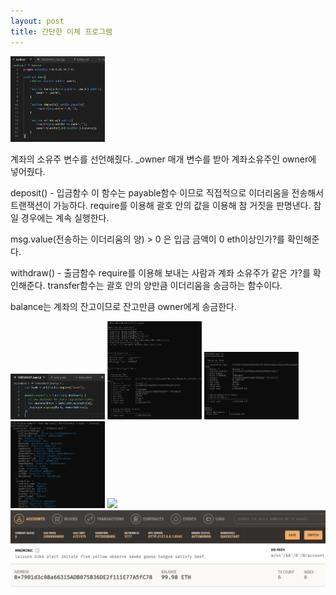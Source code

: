 ```yaml
---
layout: post
title: 간단한 이체 프로그램
---
```


<img src="/assets/images/bank_code.PNG" width="30%" height="20%">

계좌의 소유주 변수를 선언해줬다.
_owner 매개 변수를 받아 계좌소유주인 owner에 넣어줬다.


deposit() - 입금함수
이 함수는 payable함수 이므로 직접적으로 이더리움을 전송해서 트랜잭션이 가능하다.
require를 이용해 괄호 안의 값을 이용해 참 거짓을 판명낸다. 
참일 경우에는 계속 실행한다. 

msg.value(전송하는 이더리움의 양) > 0 은 입금 금액이 0 eth이상인가?를 확인해준다.

withdraw() - 출금함수
require를 이용해 보내는 사람과 계좌 소유주가 같은 가?를 확인해준다.
transfer함수는 괄호 안의 양만큼 이더리움을 송금하는 함수이다.

balance는 계좌의 잔고이므로 잔고만큼 owner에게 송금한다.


<img src="/assets/images/bank_deploy_migrate.PNG" width="30%" height="20%">
<img src="/assets/images/bank_compile.PNG" width="30%" height="20%">
<img src="/assets/images/bank_compile2.PNG" width="30%" height="20%">
<img src="/assets/images/bank_deploy.PNG" width="30%" height="20%">
<img src="/assets/images/bank_owner.PNG">
<img src="/assets/images/bank_gana.PNG">